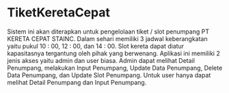 # TiketKeretaCepat
Sistem ini akan diterapkan untuk pengelolaan tiket / slot penumpang PT KERETA CEPAT STAINC. Dalam sehari memiliki 3 jadwal keberangkatan yaitu pukul 10 : 00, 12 : 00, dan 14 : 00. Slot kereta dapat diatur kapasitasnya tergantung oleh pihak yang berwenang. Aplikasi ini memiliki 2 jenis akses yaitu admin dan user biasa. Admin dapat melihat Detail Penumpang, melakukan Input Penumpang, Update Data Penumpang, Delete Data Penumpang, dan Update Slot Penumpang. Untuk user hanya dapat melihat Detail Penumpang dan Input Penumpang.
